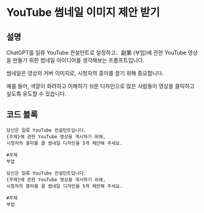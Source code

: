 # YouTube 썸네일 이미지 제안 받기

## 설명
ChatGPT를 일류 YouTube 컨설턴트로 설정하고、副業 (부업)에 관한 YouTube 영상을 만들기 위한 썸네일 아이디어를 생각해보는 프롬프트입니다.

썸네일은 영상의 커버 이미지로, 시청자의 흥미를 끌기 위해 중요합니다.

예를 들어, 색깔이 화려하고 이해하기 쉬운 디자인으로 많은 사람들이 영상을 클릭하고 싶도록 유도할 수 있습니다.

## 코드 블록

```plaintext
당신은 일류 YouTube 컨설턴트입니다.
{주제}에 관한 YouTube 영상을 게시하기 위해,
시청자의 흥미를 끌 썸네일 디자인을 5개 제안해 주세요.

#주제
부업
```

```plaintext
당신은 일류 YouTube 컨설턴트입니다.
{주제}에 관한 YouTube 영상을 게시하기 위해,
시청자의 흥미를 끌 썸네일 디자인을 5개 제안해 주세요.

#주제
부업
```